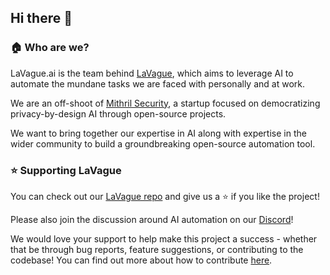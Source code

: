 ## Hi there 👋

### 🏠 Who are we?

LaVague.ai is the team behind [LaVague](https://github.com/lavague-ai/LaVague), which aims to leverage AI to automate the mundane tasks we are faced with personally and at work. 

We are an off-shoot of [Mithril Security](https://github.com/mithril-security/), a startup focused on democratizing privacy-by-design AI through open-source projects. 

We want to bring together our expertise in AI along with expertise in the wider community to build a groundbreaking open-source automation tool.

### ⭐️ Supporting LaVague

You can check out our [LaVague repo](https://github.com/lavague-ai/LaVague) and give us a ⭐️ if you like the project!

Please also join the discussion around AI automation on our [Discord](https://discord.gg/SDxn9KpqX9)!

We would love your support to help make this project a success - whether that be through bug reports, feature suggestions, or contributing to the codebase! You can find out more about how to contribute [here](https://github.com/lavague-ai/LaVague/blob/main/contributing.md).
